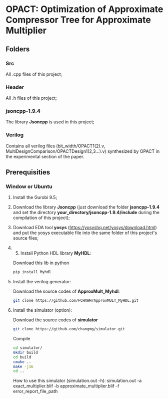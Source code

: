 # OPACT: Optimization of Approximate Compressor Tree for Approximate Multiplier 

## Folders

### Src
All .cpp files of this project;
### Header
All .h files of this project;
### jsoncpp-1.9.4
The library **Jsoncpp** is used in this project;
### Verilog
Contains all verilog files (bit_width/OPACT1(2).v, MultiDesignComparison/OPACTDesign1(2,3...).v) synthesized by OPACT in the experimental section of the paper.

## Prerequisities

### Window or Ubuntu
1. Install the Gurobi 9.5;

2. Download the library **Jsoncpp** (just download the folder **jsoncpp-1.9.4** and set the directory **your_directory/jsoncpp-1.9.4/include** during the compilation of this project);

3. Download EDA tool **yosys** (https://yosyshq.net/yosys/download.html) and put the yosys executable file into the same folder of this project's source files;

4. 5. Install Python HDL library **MyHDL**:

    Download this lib in python
    ```bash
    pip install Myhdl
    ```

5. Install the verilog generator:

    Download the source codes of **ApproxMult_Myhdl**:
    ```bash
    git clone https://github.com/FCHXWH/ApproxMULT_MyHDL.git
    ```

6. Install the simulator (option):
    
    Download the source codes of **simulator**
    ```bash
    git clone https://github.com/changmg/simulator.git
    ```
    
    Compile
    ```bash
    cd simulator/
    mkdir build
    cd build
    cmake ..
    make -j16
    cd ..
    ```
    How to use this simulator (simulation.out -h):
   simulation.out -a exact_multiplier.blif -b approximate_multiplier.blif -f error_report_file_path
    


